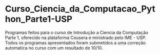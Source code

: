 # Curso_Ciencia_da_Computacao_Python_Parte1-USP

Programas feitos para o curso de Introdução a Ciencia da Computação Parte 1, oferecido na plataforma Cousera e ministrado pelo IME - USP. Todos os programas apresentados foram submetidos a uma correção automatica no curso com um resultado de 10/10.
